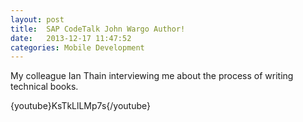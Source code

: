 ```yaml
---
layout: post
title:  SAP CodeTalk John Wargo Author!
date:   2013-12-17 11:47:52
categories: Mobile Development
---
```

My colleague Ian Thain interviewing me about the process of writing technical books.

{youtube}KsTkLlLMp7s{/youtube}